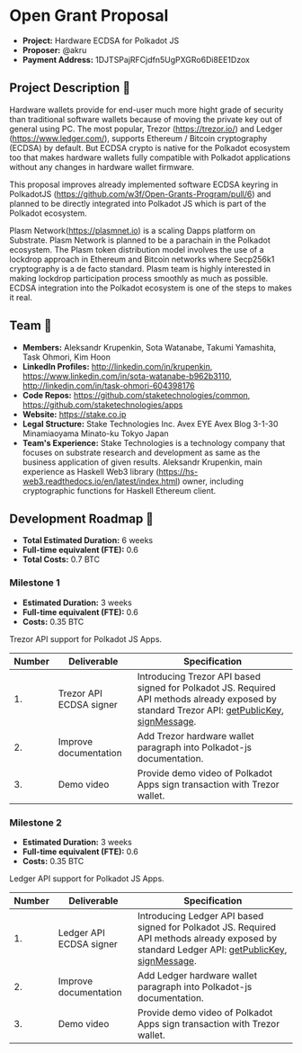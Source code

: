 # Open Grant Proposal

* **Project:** Hardware ECDSA for Polkadot JS
* **Proposer:** @akru
* **Payment Address:** 1DJTSPajRFCjdfn5UgPXGRo6Di8EE1Dzox

## Project Description :page_facing_up: 

Hardware wallets provide for end-user much more hight grade of security than traditional software wallets because of moving the private key out of general using PC. The most popular, Trezor (https://trezor.io/) and Ledger (https://www.ledger.com/), supports Ethereum / Bitcoin cryptography (ECDSA) by default. But ECDSA crypto is native for the Polkadot ecosystem too that makes hardware wallets fully compatible with Polkadot applications without any changes in hardware wallet firmware.

This proposal improves already implemented software ECDSA keyring in PolkadotJS (https://github.com/w3f/Open-Grants-Program/pull/6) and planned to be directly integrated into Polkadot JS which is part of the Polkadot ecosystem.

Plasm Network(https://plasmnet.io) is a scaling Dapps platform on Substrate. Plasm Network is planned to be a parachain in the Polkadot ecosystem. The Plasm token distribution model involves the use of a lockdrop approach in Ethereum and Bitcoin networks where Secp256k1 cryptography is a de facto standard. Plasm team is highly interested in making lockdrop participation process smoothly as much as possible. ECDSA integration into the Polkadot ecosystem is one of the steps to makes it real.


## Team :busts_in_silhouette:

* **Members:** Aleksandr Krupenkin, Sota Watanabe, Takumi Yamashita, Task Ohmori, Kim Hoon
* **LinkedIn Profiles:** http://linkedin.com/in/krupenkin, https://www.linkedin.com/in/sota-watanabe-b962b3110, http://linkedin.com/in/task-ohmori-604398176
* **Code Repos:** https://github.com/staketechnologies/common, https://github.com/staketechnologies/apps
* **Website:** https://stake.co.jp
* **Legal Structure:** Stake Technologies Inc. Avex EYE Avex Blog 3-1-30 Minamiaoyama Minato-ku Tokyo Japan
* **Team's Experience:**  Stake Technologies is a technology company that focuses on substrate research and development as same as the business application of given results. Aleksandr Krupenkin, main experience as Haskell Web3 library (https://hs-web3.readthedocs.io/en/latest/index.html) owner, including cryptographic functions for Haskell Ethereum client.


## Development Roadmap :nut_and_bolt: 

* **Total Estimated Duration:** 6 weeks
* **Full-time equivalent (FTE):** 0.6
* **Total Costs:** 0.7 BTC

### Milestone 1

* **Estimated Duration:** 3 weeks 
* **Full-time equivalent (FTE):** 0.6
* **Costs:** 0.35 BTC

Trezor API support for Polkadot JS Apps.

| Number | Deliverable | Specification | 
| ------------- | ------------- | ------------- |
| 1. | Trezor API ECDSA signer | Introducing Trezor API based signed for Polkadot JS. Required API methods already exposed by standard Trezor API: [getPublicKey](https://wiki.trezor.io/Developers_guide:Trezor_Connect_API_Methods#getPublicKey), [signMessage](https://wiki.trezor.io/Developers_guide:Trezor_Connect_API_Methods#signMessage). |
| 2. | Improve documentation | Add Trezor hardware wallet paragraph into Polkadot-js documentation. |
| 3. | Demo video | Provide demo video of Polkadot Apps sign transaction with Trezor wallet. |

### Milestone 2

* **Estimated Duration:** 3 weeks 
* **Full-time equivalent (FTE):** 0.6
* **Costs:** 0.35 BTC

Ledger API support for Polkadot JS Apps.

| Number | Deliverable | Specification | 
| ------------- | ------------- | ------------- |
| 1. | Ledger API ECDSA signer | Introducing Ledger API based signed for Polkadot JS. Required API methods already exposed by standard Ledger API: [getPublicKey](https://github.com/LedgerHQ/ledgerjs/blob/96306b2c0d75e1290461fb52b8f69f506a425643/packages/hw-app-btc/src/getWalletPublicKey.js#L16), [signMessage](https://github.com/LedgerHQ/ledgerjs/blob/96306b2c0d75e1290461fb52b8f69f506a425643/packages/hw-app-btc/src/signMessage.js#L6). |
| 2. | Improve documentation | Add Ledger hardware wallet paragraph into Polkadot-js documentation. |
| 3. | Demo video | Provide demo video of Polkadot Apps sign transaction with Trezor wallet. |

